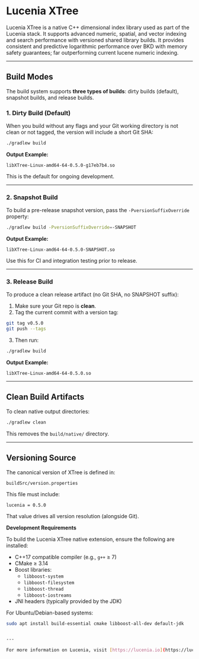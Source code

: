# Lucenia XTree

Lucenia XTree is a native C++ dimensional index library used as part of the Lucenia stack. It supports advanced numeric, spatial, and vector indexing and search performance with versioned shared library builds. It provides consistent and predictive logarithmic performance over BKD with memory safety guarantees; far outperforming current lucene numeric indexing.

---

## Build Modes

The build system supports **three types of builds**: dirty builds (default), snapshot builds, and release builds.

### 1. Dirty Build (Default)

When you build without any flags and your Git working directory is not clean or not tagged, the version will include a short Git SHA:

```bash
./gradlew build
```

**Output Example:**

```
libXTree-Linux-amd64-64-0.5.0-g17eb7b4.so
```

This is the default for ongoing development.

---

### 2. Snapshot Build

To build a pre-release snapshot version, pass the `-PversionSuffixOverride` property:

```bash
./gradlew build -PversionSuffixOverride=-SNAPSHOT
```

**Output Example:**

```
libXTree-Linux-amd64-64-0.5.0-SNAPSHOT.so
```

Use this for CI and integration testing prior to release.

---

### 3. Release Build

To produce a clean release artifact (no Git SHA, no SNAPSHOT suffix):

1. Make sure your Git repo is **clean**.
2. Tag the current commit with a version tag:

```bash
git tag v0.5.0
git push --tags
```

3. Then run:

```bash
./gradlew build
```

**Output Example:**

```
libXTree-Linux-amd64-64-0.5.0.so
```

---

## Clean Build Artifacts

To clean native output directories:

```bash
./gradlew clean
```

This removes the `build/native/` directory.

---

## Versioning Source

The canonical version of XTree is defined in:

```
buildSrc/version.properties
```

This file must include:

```properties
lucenia = 0.5.0
```

That value drives all version resolution (alongside Git).


**Development Requirements**

To build the Lucenia XTree native extension, ensure the following are installed:

- C++17 compatible compiler (e.g., `g++` ≥ 7)
- CMake ≥ 3.14
- Boost libraries:
  - `libboost-system`
  - `libboost-filesystem`
  - `libboost-thread`
  - `libboost-iostreams`
- JNI headers (typically provided by the JDK)

For Ubuntu/Debian-based systems:

```bash
sudo apt install build-essential cmake libboost-all-dev default-jdk


---

For more information on Lucenia, visit [https://lucenia.io](https://lucenia.io).


